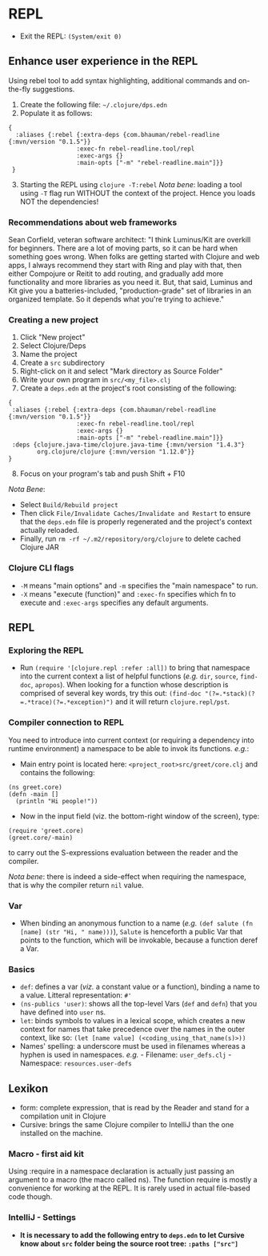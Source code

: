 # REPL
- Exit the REPL: `(System/exit 0)`

## Enhance user experience in the REPL
Using rebel tool to add syntax highlighting, additional commands and on-the-fly suggestions.

1. Create the following file: `~/.clojure/dps.edn`
2. Populate it as follows:
```
{
  :aliases {:rebel {:extra-deps {com.bhauman/rebel-readline {:mvn/version "0.1.5"}}
                   :exec-fn rebel-readline.tool/repl
                   :exec-args {}
                   :main-opts ["-m" "rebel-readline.main"]}}
 }
```
3. Starting the REPL using `clojure -T:rebel`
*Nota bene*: loading a tool using `-T` flag run WITHOUT the context of the project. Hence you loads NOT the dependencies!

### Recommendations about web frameworks
Sean Corfield, veteran software architect:
"I think Luminus/Kit are overkill for beginners. There are a lot of moving parts, so it can be hard when something goes 
wrong.
When folks are getting started with Clojure and web apps, I always recommend they start with Ring and play with that, 
then either Compojure or Reitit to add routing, and gradually add more functionality and more libraries as you need it.
But, that said, Luminus and Kit give you a batteries-included, "production-grade" set of libraries in an organized 
template. So it depends what you're trying to achieve."


### Creating a new project
1. Click "New project"
2. Select Clojure/Deps
3. Name the project
4. Create a `src` subdirectory
5. Right-click on it and select "Mark directory as Source Folder"
6. Write your own program in `src/<my_file>.clj`
7. Create a `deps.edn` at the project's root consisting of the following:
```
{
 :aliases {:rebel {:extra-deps {com.bhauman/rebel-readline {:mvn/version "0.1.5"}}
                   :exec-fn rebel-readline.tool/repl
                   :exec-args {}
                   :main-opts ["-m" "rebel-readline.main"]}}
 :deps {clojure.java-time/clojure.java-time {:mvn/version "1.4.3"}
        org.clojure/clojure {:mvn/version "1.12.0"}}
}
```
8. Focus on your program's tab and push Shift + F10

*Nota Bene*: 
- Select `Build/Rebuild project` 
- Then click `File/Invalidate Caches/Invalidate and Restart` to ensure that the `deps.edn` file is properly regenerated
and the project's context actually reloaded.
- Finally, run `rm -rf ~/.m2/repository/org/clojure` to delete cached Clojure JAR


### Clojure CLI flags
- `-M` means "main options" and `-m` specifies the "main namespace" to run.
- `-X` means "execute (function)" and `:exec-fn` specifies which fn to execute and `:exec-args` specifies any default 
arguments.


## REPL
### Exploring the REPL
- Run `(require '[clojure.repl :refer :all])` to bring that namespace into the current context a list of helpful functions (*e.g.*
`dir`, `source`, `find-doc`, `apropos`).
When looking for a function whose description is comprised of several key words, try this out:
`(find-doc "(?=.*stack)(?=.*trace)(?=.*exception)")` and it will return `clojure.repl/pst`.


### Compiler connection to REPL
You need to introduce into current context (or requiring a dependency into runtime environment) a namespace to be able
to invok its functions. *e.g.*:
- Main entry point is located here: `<project_root>src/greet/core.clj` and contains the following:
```
(ns greet.core)
(defn -main []
  (println "Hi people!"))
```

- Now in the input field (viz. the bottom-right window of the screen), type:
```
(require 'greet.core)
(greet.core/-main)
```
to carry out the S-expressions evaluation between the reader and the compiler.

*Nota bene*: there is indeed a side-effect when requiring the namespace, that is why the compiler return `nil` value.


### Var
- When binding an anonymous function to a name (*e.g.* `(def salute (fn [name] (str "Hi, " name)))`), `Salute` is
henceforth a public Var that points to the function, which will be invokable, because a function deref a Var.


### Basics
- `def`: defines a var (*viz.* a constant value or a function), binding a name to a value. Litteral representation: `#'`
- `(ns-publics 'user)`: shows all the top-level Vars (`def` and `defn`) that you have defined into `user` ns.
- `let`: binds symbols to values in a lexical scope, which creates a new context for names that take precedence over
the names in the outer context, like so: `(let [name value] (<coding_using_that_name(s)>))`
- Names' spelling: a underscore must be used in filenames whereas a hyphen is used in namespaces. *e.g.*
                   - Filename: `user_defs.clj`
                   - Namespace: `resources.user-defs` 


## Lexikon
- form: complete expression, that is read by the Reader and stand for a compilation unit in Clojure
- Cursive: brings the same Clojure compiler to IntelliJ than the one installed on the machine.

### Macro - first aid kit
Using :require in a namespace declaration is actually just passing an argument to a macro (the macro called ns). 
The function require is mostly a convenience for working at the REPL.  It is rarely used in actual file-based code though.


### IntelliJ - Settings
- **It is necessary to add the following entry to `deps.edn` to let Cursive know about `src` folder being the source
root tree: `:paths ["src"]`**
